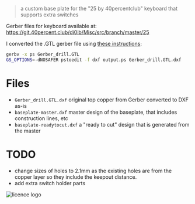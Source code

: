 > a custom base plate for the "25 by 40percentclub" keyboard that supports extra
> switches

Gerber files for keyboard available at: https://git.40percent.club/di0ib/Misc/src/branch/master/25

I converted the .GTL gerber file using [these instructions](https://electronics.stackexchange.com/a/391476/37121):
```bash
gerbv -x ps Gerber_drill.GTL
GS_OPTIONS=-dNOSAFER pstoedit -f dxf output.ps Gerber_drill.GTL.dxf
```

# Files
- `Gerber_drill.GTL.dxf` original top copper from Gerber converted to DXF as-is
- `baseplate-master.dxf` master design of the baseplate, that includes
    construction lines, etc
- `baseplate-readytocut.dxf` a "ready to cut" design that is generated from the
    master

# TODO
  - change sizes of holes to 2.1mm as the existing holes are from the copper
      layer so they include the keepout distance.
  - add extra switch holder parts

![licence logo](https://i.creativecommons.org/l/by-nc-sa/4.0/88x31.png)
